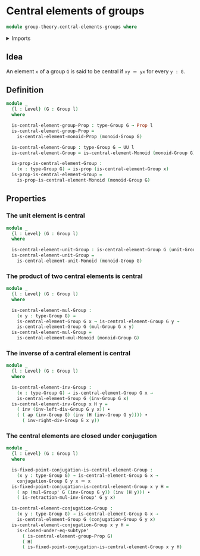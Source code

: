 # Central elements of groups

```agda
module group-theory.central-elements-groups where
```

<details><summary>Imports</summary>

```agda
open import foundation.action-on-identifications-functions
open import foundation.identity-types
open import foundation.propositions
open import foundation.subtypes
open import foundation.universe-levels

open import group-theory.central-elements-monoids
open import group-theory.conjugation
open import group-theory.groups
```

</details>

## Idea

An element `x` of a group `G` is said to be central if `xy ＝ yx` for every
`y : G`.

## Definition

```agda
module _
  {l : Level} (G : Group l)
  where

  is-central-element-group-Prop : type-Group G → Prop l
  is-central-element-group-Prop =
    is-central-element-monoid-Prop (monoid-Group G)

  is-central-element-Group : type-Group G → UU l
  is-central-element-Group = is-central-element-Monoid (monoid-Group G)

  is-prop-is-central-element-Group :
    (x : type-Group G) → is-prop (is-central-element-Group x)
  is-prop-is-central-element-Group =
    is-prop-is-central-element-Monoid (monoid-Group G)
```

## Properties

### The unit element is central

```agda
module _
  {l : Level} (G : Group l)
  where

  is-central-element-unit-Group : is-central-element-Group G (unit-Group G)
  is-central-element-unit-Group =
    is-central-element-unit-Monoid (monoid-Group G)
```

### The product of two central elements is central

```agda
module _
  {l : Level} (G : Group l)
  where

  is-central-element-mul-Group :
    (x y : type-Group G) →
    is-central-element-Group G x → is-central-element-Group G y →
    is-central-element-Group G (mul-Group G x y)
  is-central-element-mul-Group =
    is-central-element-mul-Monoid (monoid-Group G)
```

### The inverse of a central element is central

```agda
module _
  {l : Level} (G : Group l)
  where

  is-central-element-inv-Group :
    (x : type-Group G) → is-central-element-Group G x →
    is-central-element-Group G (inv-Group G x)
  is-central-element-inv-Group x H y =
    ( inv (inv-left-div-Group G y x)) ∙
    ( ( ap (inv-Group G) (inv (H (inv-Group G y)))) ∙
      ( inv-right-div-Group G x y))
```

### The central elements are closed under conjugation

```agda
module _
  {l : Level} (G : Group l)
  where

  is-fixed-point-conjugation-is-central-element-Group :
    (x y : type-Group G) → is-central-element-Group G x →
    conjugation-Group G y x ＝ x
  is-fixed-point-conjugation-is-central-element-Group x y H =
    ( ap (mul-Group' G (inv-Group G y)) (inv (H y))) ∙
    ( is-retraction-mul-inv-Group' G y x)

  is-central-element-conjugation-Group :
    (x y : type-Group G) → is-central-element-Group G x →
    is-central-element-Group G (conjugation-Group G y x)
  is-central-element-conjugation-Group x y H =
    is-closed-under-eq-subtype'
      ( is-central-element-group-Prop G)
      ( H)
      ( is-fixed-point-conjugation-is-central-element-Group x y H)
```
